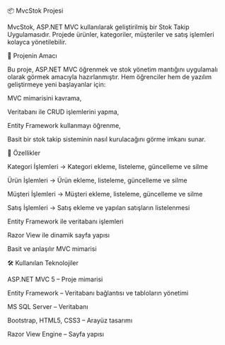 📦 MvcStok Projesi

MvcStok, ASP.NET MVC kullanılarak geliştirilmiş bir Stok Takip Uygulamasıdır.
Projede ürünler, kategoriler, müşteriler ve satış işlemleri kolayca yönetilebilir.

🎯 Projenin Amacı

Bu proje, ASP.NET MVC öğrenmek ve stok yönetim mantığını uygulamalı olarak görmek amacıyla hazırlanmıştır.
Hem öğrenciler hem de yazılım geliştirmeye yeni başlayanlar için:

MVC mimarisini kavrama,

Veritabanı ile CRUD işlemlerini yapma,

Entity Framework kullanmayı öğrenme,

Basit bir stok takip sisteminin nasıl kurulacağını görme imkanı sunar.

🚀 Özellikler

Kategori İşlemleri → Kategori ekleme, listeleme, güncelleme ve silme

Ürün İşlemleri → Ürün ekleme, listeleme, güncelleme ve silme

Müşteri İşlemleri → Müşteri ekleme, listeleme, güncelleme ve silme

Satış İşlemleri → Satış ekleme ve yapılan satışların listelenmesi

Entity Framework ile veritabanı işlemleri

Razor View ile dinamik sayfa yapısı

Basit ve anlaşılır MVC mimarisi

🛠 Kullanılan Teknolojiler

ASP.NET MVC 5 – Proje mimarisi

Entity Framework – Veritabanı bağlantısı ve tabloların yönetimi

MS SQL Server – Veritabanı

Bootstrap, HTML5, CSS3 – Arayüz tasarımı

Razor View Engine – Sayfa yapısı
